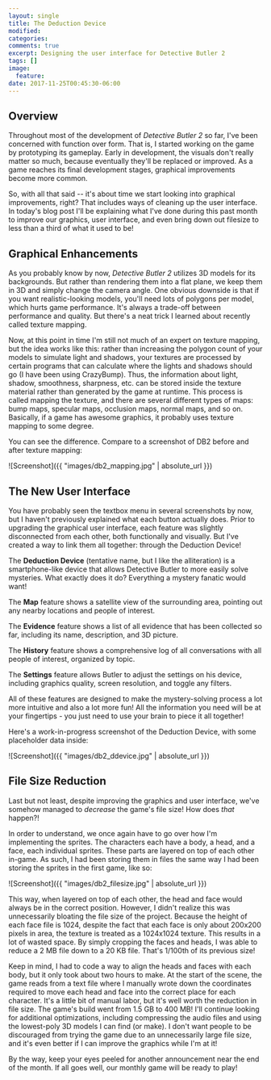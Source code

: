 ```yaml
---
layout: single
title: The Deduction Device
modified:
categories:
comments: true
excerpt: Designing the user interface for Detective Butler 2
tags: []
image:
  feature:
date: 2017-11-25T00:45:30-06:00
---
```


## Overview

Throughout most of the development of *Detective Butler 2* so far, I've been concerned with function over form. That is, I started working on the game by prototyping its gameplay. Early in development, the visuals don't really matter so much, because eventually they'll be replaced or improved. As a game reaches its final development stages, graphical improvements become more common.

So, with all that said -- it's about time we start looking into graphical improvements, right? That includes ways of cleaning up the user interface. In today's blog post I'll be explaining what I've done during this past month to improve our graphics, user interface, and even bring down out filesize to less than a third of what it used to be!

## Graphical Enhancements

As you probably know by now, *Detective Butler 2* utilizes 3D models for its backgrounds. But rather than rendering them into a flat plane, we keep them in 3D and simply change the camera angle. One obvious downside is that if you want realistic-looking models, you'll need lots of polygons per model, which hurts game performance. It's always a trade-off between performance and quality. But there's a neat trick I learned about recently called texture mapping.

Now, at this point in time I'm still not much of an expert on texture mapping, but the idea works like this: rather than increasing the polygon count of your models to simulate light and shadows, your textures are processed by certain programs that can calculate where the lights and shadows should go (I have been using CrazyBump). Thus, the information about light, shadow, smoothness, sharpness, etc. can be stored inside the texture material rather than generated by the game at runtime. This process is called mapping the texture, and there are several different types of maps: bump maps, specular maps, occlusion maps, normal maps, and so on. Basically, if a game has awesome graphics, it probably uses texture mapping to some degree.

You can see the difference. Compare to a screenshot of DB2 before and after texture mapping:

![Screenshot]({{ "images/db2_mapping.jpg" | absolute_url }})

## The New User Interface

You have probably seen the textbox menu in several screenshots by now, but I haven't previously explained what each button actually does. Prior to upgrading the graphical user interface, each feature was slightly disconnected from each other, both functionally and visually. But I've created a way to link them all together: through the Deduction Device!

The **Deduction Device** (tentative name, but I like the alliteration) is a smartphone-like device that allows Detective Butler to more easily solve mysteries. What exactly does it do? Everything a mystery fanatic would want!

The **Map** feature shows a satellite view of the surrounding area, pointing out any nearby locations and people of interest.

The **Evidence** feature shows a list of all evidence that has been collected so far, including its name, description, and 3D picture.

The **History** feature shows a comprehensive log of all conversations with all people of interest, organized by topic.

The **Settings** feature allows Butler to adjust the settings on his device, including graphics quality, screen resolution, and toggle any filters.

All of these features are designed to make the mystery-solving process a lot more intuitive and also a lot more fun! All the information you need will be at your fingertips - you just need to use your brain to piece it all together!

Here's a work-in-progress screenshot of the Deduction Device, with some placeholder data inside:

![Screenshot]({{ "images/db2_ddevice.jpg" | absolute_url }})

## File Size Reduction

Last but not least, despite improving the graphics and user interface, we've somehow managed to *decrease* the game's file size! How does *that* happen?!

In order to understand, we once again have to go over how I'm implementing the sprites. The characters each have a body, a head, and a face, each individual sprites. These parts are layered on top of each other in-game. As such, I had been storing them in files the same way I had been storing the sprites in the first game, like so:

![Screenshot]({{ "images/db2_filesize.jpg" | absolute_url }})

This way, when layered on top of each other, the head and face would always be in the correct position. However, I didn't realize this was unnecessarily bloating the file size of the project. Because the height of each face file is 1024, despite the fact that each face is only about 200x200 pixels in area, the texture is treated as a 1024x1024 texture. This results in a lot of wasted space. By simply cropping the faces and heads, I was able to reduce a 2 MB file down to a 20 KB file. That's 1/100th of its previous size!

Keep in mind, I had to code a way to align the heads and faces with each body, but it only took about two hours to make. At the start of the scene, the game reads from a text file where I manually wrote down the coordinates required to move each head and face into the correct place for each character. It's a little bit of manual labor, but it's well worth the reduction in file size. The game's build went from 1.5 GB to 400 MB! I'll continue looking for additional optimizations, including compressing the audio files and using the lowest-poly 3D models I can find (or make). I don't want people to be discouraged from trying the game due to an unnecessarily large file size, and it's even better if I can improve the graphics while I'm at it!

By the way, keep your eyes peeled for another announcement near the end of the month. If all goes well, our monthly game will be ready to play!



